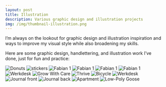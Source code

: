 ```yaml
---
layout: post
title: Illustration
description: Various graphic design and illustration projects
img: /img/thumbnail-illustration.png
---
```


I’m always on the lookout for graphic design and illustration inspiration and ways to improve my visual style while also broadening my skills. 

Here are some graphic design, handlettering, and illustration work I’ve done, just for fun and practice:


<img class="full-width" src="{{ site.baseurl }}/img/portfolio-graphic-2.png" alt="Donuts" title="Donuts"/>
<img class="full-width" src="{{ site.baseurl }}/img/wics-stickers.png" alt="stickers" title="Women in Computer Science Stickers"/>

<img class="col one" src="{{ site.baseurl }}/img/portfolio-graphic-9.png" alt="Fabian 1" title="Fabian 1"/>

<img class="col one" src="{{ site.baseurl }}/img/portfolio-graphic-10.png" alt="Fabian 1" title="Fabian Hi"/>
<img class="col one" src="{{ site.baseurl }}/img/portfolio-graphic-11.png" alt="Fabian 1" title="Fabian 1"/>
<img class="col one" src="{{ site.baseurl }}/img/portfolio-graphic-12.png" alt="Fabian 1" title="Fabian 1"/>
<img class="col one" src="{{ site.baseurl }}/img/portfolio-graphic-13.png" alt="Werkdesk" title="Fabian 4"/>


<img class="col one" src="{{ site.baseurl }}/img/portfolio-graphic-14.png" alt="Grow With Care" title="Grow With Care"/>
<img class="col one" src="{{ site.baseurl }}/img/portfolio-graphic-15.png" alt="Thrive" title="Thrive"/>
<img class="col one" src="{{ site.baseurl }}/img/portfolio-graphic-16.png" alt="Bicycle" title="Bicycle"/>
<img class="col two" src="{{ site.baseurl }}/img/portfolio-graphic-8.png" alt="Werkdesk" title="Werkdesk"/>

<img class="col one" src="{{ site.baseurl }}/img/journal1.png" alt="Journal front" title="Journal"/>
<img class="col one" src="{{ site.baseurl }}/img/journal2.png" alt="Journal back" title="Journal"/>
<img class="col one" src="{{ site.baseurl }}/img/portfolio-graphic-17.png" alt="Apartment" title="Apartment"/>

<img class="col two" src="{{ site.baseurl }}/img/portfolio-graphic-1.png" alt="Low-Poly Goose" title="Low-Poly Goose"/>

<br/><br/><br/>